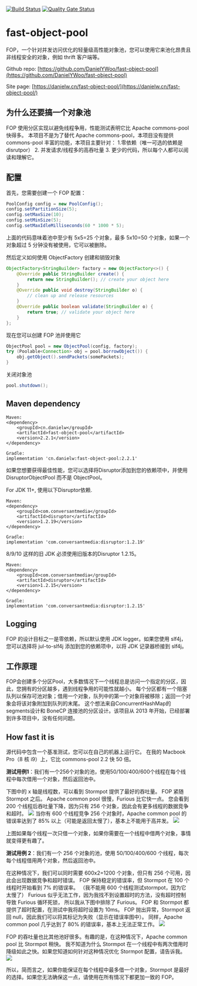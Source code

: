 [![Build Status](https://travis-ci.com/DanielYWoo/fast-object-pool.svg?branch=master)](https://travis-ci.com/github/DanielYWoo/fast-object-pool)
[![Quality Gate Status](https://sonarcloud.io/api/project_badges/measure?project=DanielYWoo_fast-object-pool&metric=alert_status)](https://sonarcloud.io/dashboard?id=DanielYWoo_fast-object-pool)

fast-object-pool
================
FOP，一个针对并发访问优化的轻量级高性能对象池，您可以使用它来池化昂贵且非线程安全的对象，例如 thrift 客户端等。

Github repo: [https://github.com/DanielYWoo/fast-object-pool](https://github.com/DanielYWoo/fast-object-pool)

Site page: [https://danielw.cn/fast-object-pool/](https://danielw.cn/fast-object-pool/)

为什么还要搞一个对象池
--------------

FOP 使用分区实现以避免线程争用，性能测试表明它比 Apache commons-pool 快得多。
本项目不是为了替代 Apache commons-pool，本项目没有提供 commons-pool 丰富的功能，本项目主要针对：
1.零依赖（唯一可选的依赖是disrutpor）
2. 并发请求/线程多的高吞吐量
3. 更少的代码，所以每个人都可以阅读和理解它。

配置
-------------
首先，您需要创建一个 FOP 配置：
```java
PoolConfig config = new PoolConfig();
config.setPartitionSize(5);
config.setMaxSize(10);
config.setMinSize(5);
config.setMaxIdleMilliseconds(60 * 1000 * 5);
```

上面的代码意味着池中至少有 5x5=25 个对象，最多 5x10=50 个对象，如果一个对象超过 5 分钟没有被使用，它可以被删除。

然后定义如何使用 ObjectFactory 创建和销毁对象
```java
ObjectFactory<StringBuilder> factory = new ObjectFactory<>() {
    @Override public StringBuilder create() {
        return new StringBuilder(); // create your object here
    }
    @Override public void destroy(StringBuilder o) {
        // clean up and release resources
    }
    @Override public boolean validate(StringBuilder o) {
        return true; // validate your object here
    }
};
```

现在您可以创建 FOP 池并使用它
```java
ObjectPool pool = new ObjectPool(config, factory);
try (Poolable<Connection> obj = pool.borrowObject()) {
    obj.getObject().sendPackets(somePackets);
}
```

关闭对象池
```java
pool.shutdown();

```

Maven dependency
---------------
```
Maven:
<dependency>
    <groupId>cn.danielw</groupId>
    <artifactId>fast-object-pool</artifactId>
    <version>2.2.1</version>
</dependency>

Gradle:
implementation 'cn.danielw:fast-object-pool:2.2.1'
```

如果您想要获得最佳性能，您可以选择将Disruptor添加到您的依赖项中，并使用 DisruptorObjectPool 而不是 ObjectPool。


For JDK 11+, 使用以下Disruptor依赖.
```
Maven:
<dependency>
    <groupId>com.conversantmedia</groupId>
    <artifactId>disruptor</artifactId>
    <version>1.2.19</version>
</dependency>

Gradle:
implementation 'com.conversantmedia:disruptor:1.2.19'
```

8/9/10 这样的旧 JDK 必须使用旧版本的Disruptor 1.2.15。
```
Maven:
<dependency>
    <groupId>com.conversantmedia</groupId>
    <artifactId>disruptor</artifactId>
    <version>1.2.15</version>
</dependency>

Gradle:
implementation 'com.conversantmedia:disruptor:1.2.15'
```

Logging
--------------
FOP 的设计目标之一是零依赖，所以默认使用 JDK logger。如果您使用 slf4j，您可以选择将 jul-to-slf4j 添加到您的依赖项中，以将 JDK 记录器桥接到 slf4j。

工作原理
--------------
FOP会创建多个分区Pool，大多数情况下一个线程总是访问一个指定的分区，因此，您拥有的分区越多，遇到线程争用的可能性就越小。
每个分区都有一个阻塞队列以保存可池对象；借用一个对象，队列中的第一个对象将被移除；返回一个对象会将该对象附加到队列的末尾。
这个想法来自ConcurrentHashMap的segments设计和 BoneCP 连接池的分区设计。该项目从 2013 年开始，已经部署到许多项目中，没有任何问题。

How fast it is
--------------
源代码中包含一个基准测试，您可以在自己的机器上运行它。 在我的 Macbook Pro（8 核 i9）上，它比 commons-pool 2.2 快 50 倍。

**测试用例1**：我们有一个256个对象的池，使用50/100/400/600个线程在每个线程中每次借用一个对象，然后返回池中。

下图中的 x 轴是线程数，可以看到 Stormpot 提供了最好的吞吐量。 FOP 紧随 Stormpot 之后。 Apache common pool 很慢，Furious 比它快一点。
您会看到 200 个线程后吞吐量下降，因为只有 256 个对象，因此会有更多线程的数据竞争和超时。
![](docs/b1-throughput.png?raw=true)
当你有 600 个线程竞争 256 个对象时，Apache common pool 的错误率达到了 85% 以上（可能是返回太慢了），基本上不能用于高并发。
![](docs/b1-error-rate.png?raw=true)

上图如果每个线程一次只借一个对象，如果你需要在一个线程中借两个对象，事情就变得更有趣了。

**测试用例 2**：我们有一个 256 个对象的池，使用 50/100/400/600 个线程，每次每个线程借用两个对象，然后返回池中。

在这种情况下，我们可以同时需要 600x2=1200 个对象，但只有 256 个可用，因此会出现数据竞争和超时错误。
FOP 保持稳定的错误率，但 Stormpot 在 100 个线程时开始看到 7% 的错误率。 （我不能用 600 个线程测试stormpot，因为它太慢了）
Furious 似乎无法工作，因为我找不到设置超时的方法，没有超时控制导致 Furious 循环死锁，
所以我从下图中排除了 Furious。 FOP 和 Stormpot 都提供了超时配置，在测试中我将超时设置为 10ms。
FOP 抛出异常，Stormpot 返回 null，因此我们可以将其标记为失败（显示在错误率图中）。
同样，Apache common pool 几乎达到了 80% 的错误率，基本上无法正常工作。
![](docs/b2-error-rate.png?raw=true)

FOP 的吞吐量也比其他池好很多。有趣的是，在这种情况下，Apache common pool 比 Stormpot 稍快。
我不知道为什么 Stormpot 在一个线程中有两次借用时降级如此之快。如果您知道如何针对这种情况优化 Stormpot 配置，请告诉我。
![](docs/b2-throughput.png?raw=true)

所以，简而言之，如果你能保证在每个线程中最多借一个对象，Stormpot 是最好的选择。如果您无法确保这一点，请使用在所有情况下都更加一致的 FOP。
